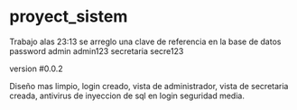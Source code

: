 # proyect_sistem
Trabajo
alas 23:13 se arreglo una clave de referencia en la base de datos
password admin admin123
secretaria secre123


version #0.0.2 

Diseño mas limpio, login creado, vista de administrador, vista de secretaria creada, antivirus de inyeccion de sql en login seguridad media.


